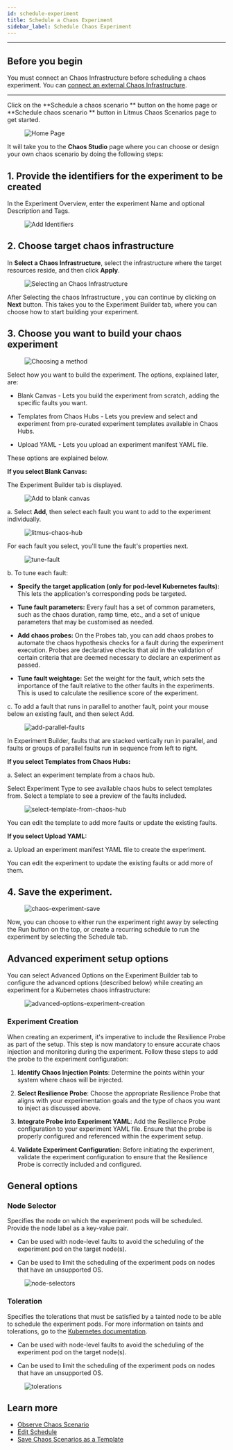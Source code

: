 ```yaml
---
id: schedule-experiment
title: Schedule a Chaos Experiment
sidebar_label: Schedule Chaos Experiment
---
```


---

## Before you begin

You must connect an Chaos Infrastructure before scheduling a chaos experiment. You can [connect an external Chaos Infrastructure](../litmusctl/installation.md).

---

Click on the **Schedule a chaos scenario ** button on the home page or **Schedule chaos scenario ** button in Litmus Chaos Scenarios page to get started.

<figure>
<img src={require('../assets/user-guides/injecting-fault/schedule-workflow/new-experiment-overview-home.png').default} alt="Home Page" />
</figure>

It will take you to the **Chaos Studio** page where you can choose or design your own chaos scenario by doing the following steps:

## 1. Provide the identifiers for the experiment to be created

In the Experiment Overview, enter the experiment Name and optional Description and Tags.

<figure>
<img src={require('../assets/user-guides/injecting-fault/schedule-workflow/new-experiment-identifiers.png').default} alt="Add Identifiers" />
</figure>

## 2. Choose target chaos infrastructure

In **Select a Chaos Infrastructure**, select the infrastructure where the target resources reside, and then click **Apply**.

<figure>
<img src={require('../assets/user-guides/injecting-fault/schedule-workflow/new-experiment-infra-select.png').default} alt="Selecting an Chaos Infrastructure " />
</figure>

After Selecting the chaos Infrastructure , you can continue by clicking on **Next** button. This takes you to the Experiment Builder tab, where you can choose how to start building your experiment.

## 3. Choose you want to build your chaos experiment

<figure>
<img src={require('../assets/user-guides/injecting-fault/schedule-workflow/new-experiment-choose-method.png').default} alt="Choosing a method " />
</figure>

Select how you want to build the experiment. The options, explained later, are:

- Blank Canvas - Lets you build the experiment from scratch, adding the specific faults you want.

- Templates from Chaos Hubs - Lets you preview and select and experiment from pre-curated experiment templates available in Chaos Hubs.

- Upload YAML - Lets you upload an experiment manifest YAML file.

These options are explained below.

**If you select Blank Canvas:**

The Experiment Builder tab is displayed.

<figure>
<img src={require('../assets/user-guides/injecting-fault/schedule-workflow/new-experiment-blank-canvas.png').default} alt="Add to blank canvas" />
</figure>

a. Select **Add**, then select each fault you want to add to the experiment individually.

<figure>
<img src={require('../assets/user-guides/injecting-fault/schedule-workflow/litmus-chaos-hub.png').default} alt="litmus-chaos-hub" />
</figure>

For each fault you select, you'll tune the fault's properties next.

<figure>
<img src={require('../assets/user-guides/injecting-fault/schedule-workflow/tune-fault.png').default} alt="tune-fault" />
</figure>

b. To tune each fault:

- **Specify the target application (only for pod-level Kubernetes faults):** This lets the application's corresponding pods be targeted.

- **Tune fault parameters:** Every fault has a set of common parameters, such as the chaos duration, ramp time, etc., and a set of unique parameters that may be customised as needed.

- **Add chaos probes:** On the Probes tab, you can add chaos probes to automate the chaos hypothesis checks for a fault during the experiment execution. Probes are declarative checks that aid in the validation of certain criteria that are deemed necessary to declare an experiment as passed.

- **Tune fault weightage:** Set the weight for the fault, which sets the importance of the fault relative to the other faults in the experiments. This is used to calculate the resilience score of the experiment.

c. To add a fault that runs in parallel to another fault, point your mouse below an existing fault, and then select Add.

<figure>
<img src={require('../assets/user-guides/injecting-fault/schedule-workflow/add-parallel-faults.png').default} alt="add-parallel-faults" />
</figure>

In Experiment Builder, faults that are stacked vertically run in parallel, and faults or groups of parallel faults run in sequence from left to right.

**If you select Templates from Chaos Hubs:**

a. Select an experiment template from a chaos hub.

Select Experiment Type to see available chaos hubs to select templates from.
Select a template to see a preview of the faults included.

<figure>
<img src={require('../assets/user-guides/injecting-fault/schedule-workflow/select-template-from-chaos-hub.png').default} alt="select-template-from-chaos-hub" />
</figure>

You can edit the template to add more faults or update the existing faults.

**If you select Upload YAML:**

a. Upload an experiment manifest YAML file to create the experiment.

You can edit the experiment to update the existing faults or add more of them.

## 4. Save the experiment.

<figure>
<img src={require('../assets/user-guides/injecting-fault/schedule-workflow/chaos-experiment-save.png').default} alt="chaos-experiment-save" />
</figure>

Now, you can choose to either run the experiment right away by selecting the Run button on the top, or create a recurring schedule to run the experiment by selecting the Schedule tab.

## Advanced experiment setup options

You can select Advanced Options on the Experiment Builder tab to configure the advanced options (described below) while creating an experiment for a Kubernetes chaos infrastructure:

<figure>
<img src={require('../assets/user-guides/injecting-fault/schedule-workflow/advanced-options-experiment-creation.png').default} alt="advanced-options-experiment-creation" />
</figure>

### Experiment Creation

When creating an experiment, it's imperative to include the Resilience Probe as part of the setup. This step is now mandatory to ensure accurate chaos injection and monitoring during the experiment. Follow these steps to add the probe to the experiment configuration:

1. **Identify Chaos Injection Points**: Determine the points within your system where chaos will be injected.

2. **Select Resilience Probe**: Choose the appropriate Resilience Probe that aligns with your experimentation goals and the type of chaos you want to inject as discussed above.

3. **Integrate Probe into Experiment YAML**: Add the Resilience Probe configuration to your experiment YAML file. Ensure that the probe is properly configured and referenced within the experiment setup.

4. **Validate Experiment Configuration**: Before initiating the experiment, validate the experiment configuration to ensure that the Resilience Probe is correctly included and configured.

## General options

### Node Selector

Specifies the node on which the experiment pods will be scheduled. Provide the node label as a key-value pair.

- Can be used with node-level faults to avoid the scheduling of the experiment pod on the target node(s).

- Can be used to limit the scheduling of the experiment pods on nodes that have an unsupported OS.

<figure>
<img src={require('../assets/user-guides/injecting-fault/schedule-workflow/node-selectors.png').default} alt="node-selectors" />
</figure>

### Toleration

Specifies the tolerations that must be satisfied by a tainted node to be able to schedule the experiment pods. For more information on taints and tolerations, go to the [Kubernetes documentation](https://kubernetes.io/docs/concepts/scheduling-eviction/taint-and-toleration/).

- Can be used with node-level faults to avoid the scheduling of the experiment pod on the target node(s).

- Can be used to limit the scheduling of the experiment pods on nodes that have an unsupported OS.

<figure>
<img src={require('../assets/user-guides/injecting-fault/schedule-workflow/tolerations.png').default} alt="tolerations" />
</figure>

## Learn more

- [Observe Chaos Scenario ](observe-experiment.md)
- [Edit Schedule](edit-schedule.md)
- [Save Chaos Scenarios as a Template](save-as-template.md)
